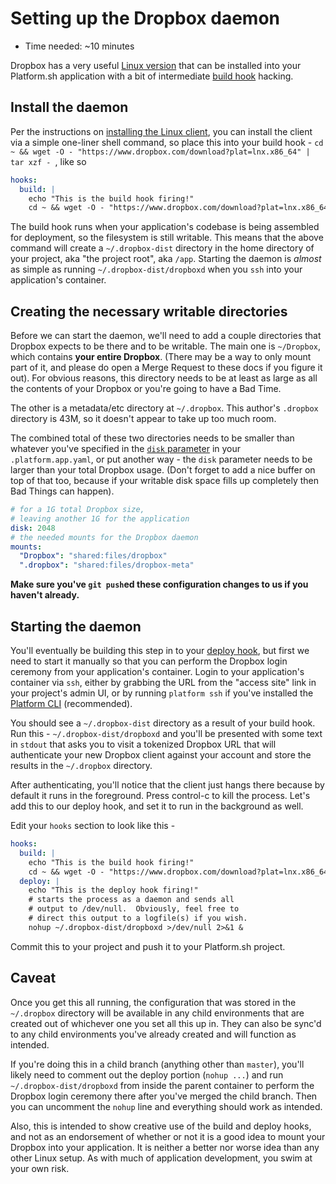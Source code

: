 # Setting up the Dropbox daemon

- Time needed: ~10 minutes

Dropbox has a very useful [Linux version](https://www.dropbox.com/install-linux) that can be installed into your Platform.sh application with a bit of intermediate [build hook](/configuration/app-containers.html#hooks) hacking.

## Install the daemon

Per the instructions on [installing the Linux client](https://www.dropbox.com/install-linux), you can install the client via a simple one-liner shell command, so place this into your build hook - `cd ~ && wget -O - "https://www.dropbox.com/download?plat=lnx.x86_64" | tar xzf -
`, like so

```yaml
hooks:
  build: |
    echo "This is the build hook firing!"
    cd ~ && wget -O - "https://www.dropbox.com/download?plat=lnx.x86_64" | tar
```

The build hook runs when your application's codebase is being assembled for deployment, so the filesystem is still writable.  This means that the above command will create a `~/.dropbox-dist` directory in the home directory of your project, aka "the project root", aka `/app`.  Starting the daemon is _almost_ as simple as running `~/.dropbox-dist/dropboxd` when you `ssh` into your application's container.

## Creating the necessary writable directories

Before we can start the daemon, we'll need to add a couple directories that Dropbox expects to be there and to be writable.  The main one is `~/Dropbox`, which contains **your entire Dropbox**.  (There may be a way to only mount part of it, and please do open a Merge Request to these docs if you figure it out).  For obvious reasons, this directory needs to be at least as large as all the contents of your Dropbox or you're going to have a Bad Time.

The other is a metadata/etc directory at `~/.dropbox`.  This author's `.dropbox` directory is 43M, so it doesn't appear to take up too much room.  

The combined total of these two directories needs to be smaller than whatever you've specified in the [`disk` parameter](/configuration/app-containers.html#disk) in your `.platform.app.yaml`, or put another way - the `disk` parameter needs to be larger than your total Dropbox usage.  (Don't forget to add a nice buffer on top of that too, because if your writable disk space fills up completely then Bad Things can happen).

```yaml
# for a 1G total Dropbox size, 
# leaving another 1G for the application
disk: 2048
# the needed mounts for the Dropbox daemon
mounts:
  "Dropbox": "shared:files/dropbox"
  ".dropbox": "shared:files/dropbox-meta"
```

**Make sure you've `git push`ed these configuration changes to us if you haven't already.**

## Starting the daemon

You'll eventually be building this step in to your [deploy hook](/configuration/app-containers.html#hooks), but first we need to start it manually so that you can perform the Dropbox login ceremony from your application's container.  Login to your application's container via `ssh`, either by grabbing the URL from the "access site" link in your project's admin UI, or by running `platform ssh` if you've installed the [Platform CLI](https://docs.platform.sh/overview/cli.html) (recommended).

You should see a `~/.dropbox-dist` directory as a result of your build hook.  Run this - `~/.dropbox-dist/dropboxd` and you'll be presented with some text in `stdout` that asks you to visit a tokenized Dropbox URL that will authenticate your new Dropbox client against your account and store the results in the `~/.dropbox` directory.

After authenticating, you'll notice that the client just hangs there because by default it runs in the foreground.  Press control-c to kill the process.  Let's add this to our deploy hook, and set it to run in the background as well.

Edit your `hooks` section to look like this -

```yaml
hooks:
  build: |
    echo "This is the build hook firing!"
    cd ~ && wget -O - "https://www.dropbox.com/download?plat=lnx.x86_64" | tar xzf -
  deploy: |
    echo "This is the deploy hook firing!"
    # starts the process as a daemon and sends all
    # output to /dev/null.  Obviously, feel free to
    # direct this output to a logfile(s) if you wish.
    nohup ~/.dropbox-dist/dropboxd >/dev/null 2>&1 &
```

Commit this to your project and push it to your Platform.sh project.

## Caveat

Once you get this all running, the configuration that was stored in the `~/.dropbox` directory will be available in any child environments that are created out of whichever one you set all this up in.  They can also be sync'd to any child environments you've already created and will function as intended.

If you're doing this in a child branch (anything other than `master`), you'll likely need to comment out the deploy portion (`nohup ...`) and run `~/.dropbox-dist/dropboxd` from inside the parent container to perform the Dropbox login ceremony there after you've merged the child branch.  Then you can uncomment the `nohup` line and everything should work as intended.

Also, this is intended to show creative use of the build and deploy hooks, and not as an endorsement of whether or not it is a good idea to mount your Dropbox into your application.  It is neither a better nor worse idea than any other Linux setup.  As with much of application development, you swim at your own risk.